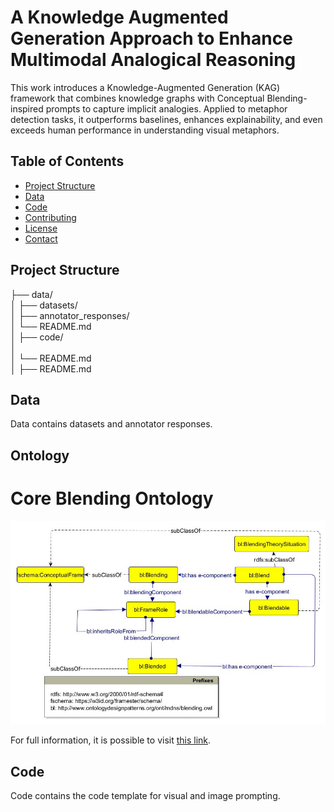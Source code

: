 # A Knowledge Augmented Generation Approach to Enhance Multimodal Analogical Reasoning


This work  introduces a Knowledge-Augmented Generation (KAG) framework that combines knowledge graphs with Conceptual Blending-inspired prompts to capture implicit analogies. Applied to metaphor detection tasks, it outperforms baselines, enhances explainability, and even exceeds human performance in understanding visual metaphors.

## Table of Contents

- [Project Structure](#project-structure)
- [Data](#data)
- [Code](#code)
- [Contributing](#contributing)
- [License](#license)
- [Contact](#contact)

## Project Structure

├── data/               
│   ├── datasets/            
│   ├── annotator_responses/      
│   └── README.md       
│
├── code/               
│    
│   └── README.md       
│
├── README.md           



## Data

Data contains datasets and annotator responses.


## Ontology

# Core Blending Ontology

![Blending Ontology](blendingontobasic.jpg)

For full information, it is possible to visit [this link](http://www.ontologydesignpatterns.org/ont/mdns/blending.owl).



## Code

Code contains the code template for visual and image prompting.



